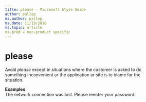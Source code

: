 ```yaml
---
title: please - Microsoft Style Guide
author: pallep
ms.author: pallep
ms.date: 11/19/2016
ms.topic: article
ms.prod = non-product specific
---
```


# please

Avoid *please* except
in situations where the customer is asked to do something
inconvenient or the application or site is to blame for the situation. 

**Examples**  
The network connection was lost. Please reenter your password. 
